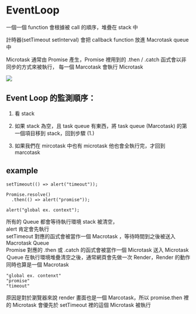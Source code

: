 # EventLoop

一個一個 function 會根據被 call 的順序，堆疊在 stack 中

計時器(setTimeout setInterval) 會把 callback function 放進 Macrotask queue 中

Microtask 通常由 Promise 產生，Promise 裡用到的 .then / .catch 函式會以非同步的方式來被執行， 每一個 Marcotask 會執行 Microtask 

![](https://i.imgur.com/yrQbb9g.png)

## Event Loop 的監測順序：

1. 看 stack
2. 如果 stack 為空，且 task queue 有東西，將 task queue (Marcotask) 的第一個項目移到 stack，回到步驟 (1.)

3. 如果我們在 mircotask 中也有 microtask 他也會全執行完，才回到 marcotask

## example

```javascript=
setTimeout(() => alert("timeout"));

Promise.resolve()
  .then(() => alert("promise"));

alert("global ex. context");
```

所有的 Queue 都會等待執行環境 stack 被清空， <br>
alert 肯定會先執行 <br>
setTimeout 對應的函式會被當作一個 Macrotask ，等待時間到之後被送入 Macrotask Queue<br>
Promise 對應的 .then 或 .catch 的函式會被當作一個 Microtask 送入 Microtask<br> Ｑueue
在執行環境堆疊清空之後，通常網頁會先做一次 Render，Render 的動作同時也算是一個 Macrotask

```
"global ex. contenxt"
"promise"
"timeout"
```

原因是對於瀏覽器來說 render 畫面也是一個 Marcotask，所以 promise.then 裡的 Microtask 會優先於 setTimeout 裡的這個 Microtask 被執行